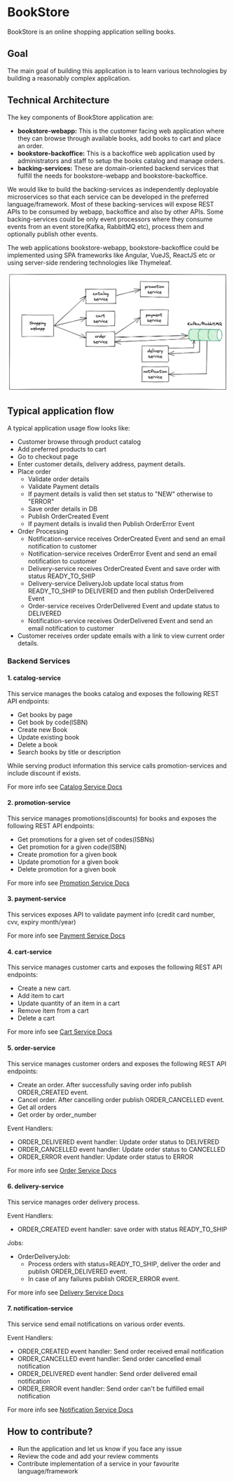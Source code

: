 # BookStore
BookStore is an online shopping application selling books.

## Goal
The main goal of building this application is to learn various technologies by building a reasonably complex application.

## Technical Architecture
The key components of BookStore application are:
* **bookstore-webapp:** This is the customer facing web application where they can browse through available books, add books to cart and place an order.
* **bookstore-backoffice:** This is a backoffice web application used by administrators and staff to setup the books catalog and manage orders.
* **backing-services:** These are domain-oriented backend services that fulfill the needs for bookstore-webapp and bookstore-backoffice.

We would like to build the backing-services as independently deployable microservices so that each service can be developed in the preferred language/framework.
Most of these backing-services will expose REST APIs to be consumed by webapp, backoffice and also by other APIs. 
Some backing-services could be only event processors where they consume events from an event store(Kafka, RabbitMQ etc), process them and optionally publish other events.

The web applications bookstore-webapp, bookstore-backoffice could be implemented using SPA frameworks like Angular, VueJS, ReactJS etc 
or using server-side rendering technologies like Thymeleaf.

![SivaLabs BookStore](images/sivalabs-bookstore.png "SivaLabs BookStore")

## Typical application flow
A typical application usage flow looks like:
* Customer browse through product catalog
* Add preferred products to cart
* Go to checkout page
* Enter customer details, delivery address, payment details.
* Place order
  * Validate order details
  * Validate Payment details
  * If payment details is valid then set status to "NEW" otherwise to "ERROR"
  * Save order details in DB
  * Publish OrderCreated Event
  * If payment details is invalid then Publish OrderError Event
* Order Processing
  * Notification-service receives OrderCreated Event and send an email notification to customer
  * Notification-service receives OrderError Event and send an email notification to customer
  * Delivery-service receives OrderCreated Event and save order with status READY_TO_SHIP
  * Delivery-service DeliveryJob update local status from READY_TO_SHIP to DELIVERED and then publish OrderDelivered Event
  * Order-service receives OrderDelivered Event and update status to DELIVERED
  * Notification-service receives OrderDelivered Event and send an email notification to customer
* Customer receives order update emails with a link to view current order details.

### Backend Services

#### 1. catalog-service
This service manages the books catalog and exposes the following REST API endpoints:
* Get books by page
* Get book by code(ISBN)
* Create new Book
* Update existing book
* Delete a book
* Search books by title or description

While serving product information this service calls promotion-services and include discount if exists.

For more info see [Catalog Service Docs](catalog-service.md)

#### 2. promotion-service
This service manages promotions(discounts) for books and exposes the following REST API endpoints:
* Get promotions for a given set of codes(ISBNs)
* Get promotion for a given code(ISBN)
* Create promotion for a given book
* Update promotion for a given book
* Delete promotion for a given book

For more info see [Promotion Service Docs](promotion-service.md)

#### 3. payment-service
This services exposes API to validate payment info (credit card number, cvv, expiry month/year)

For more info see [Payment Service Docs](payment-service.md)

#### 4. cart-service
This service manages customer carts and exposes the following REST API endpoints:
* Create a new cart. 
* Add item to cart
* Update quantity of an item in a cart
* Remove item from a cart
* Delete a cart

For more info see [Cart Service Docs](cart-service.md)

#### 5. order-service
This service manages customer orders and exposes the following REST API endpoints:
* Create an order. After successfully saving order info publish ORDER_CREATED event.
* Cancel order. After cancelling order publish ORDER_CANCELLED event.
* Get all orders
* Get order by order_number

Event Handlers:
* ORDER_DELIVERED event handler: Update order status to DELIVERED
* ORDER_CANCELLED event handler: Update order status to CANCELLED
* ORDER_ERROR event handler: Update order status to ERROR

For more info see [Order Service Docs](order-service.md)

#### 6. delivery-service
This service manages order delivery process.

Event Handlers:
* ORDER_CREATED event handler: save order with status READY_TO_SHIP

Jobs:
* OrderDeliveryJob:
  * Process orders with status=READY_TO_SHIP, deliver the order and publish ORDER_DELIVERED event. 
  * In case of any failures publish ORDER_ERROR event.

For more info see [Delivery Service Docs](delivery-service.md)

#### 7. notification-service
This service send email notifications on various order events.

Event Handlers:
* ORDER_CREATED event handler: Send order received email notification
* ORDER_CANCELLED event handler: Send order cancelled email notification
* ORDER_DELIVERED event handler: Send order delivered email notification
* ORDER_ERROR event handler: Send order can't be fulfilled email notification

For more info see [Notification Service Docs](notification-service.md)

## How to contribute?
* Run the application and let us know if you face any issue
* Review the code and add your review comments
* Contribute implementation of a service in your favourite language/framework
